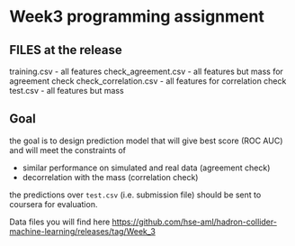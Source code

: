 # Week3 programming assignment


## FILES at the release
training.csv - all features
check_agreement.csv - all features but mass for agreement check
check_correlation.csv - all features for correlation check
test.csv - all features but mass

## Goal

the goal is to design prediction model that will give best score (ROC AUC) and will meet the constraints of 

- similar performance on simulated and real data (agreement check)
- decorrelation with the mass (correlation check)

the predictions over `test.csv` (i.e. submission file) should be sent to coursera for evaluation.

Data files you will find here https://github.com/hse-aml/hadron-collider-machine-learning/releases/tag/Week_3
